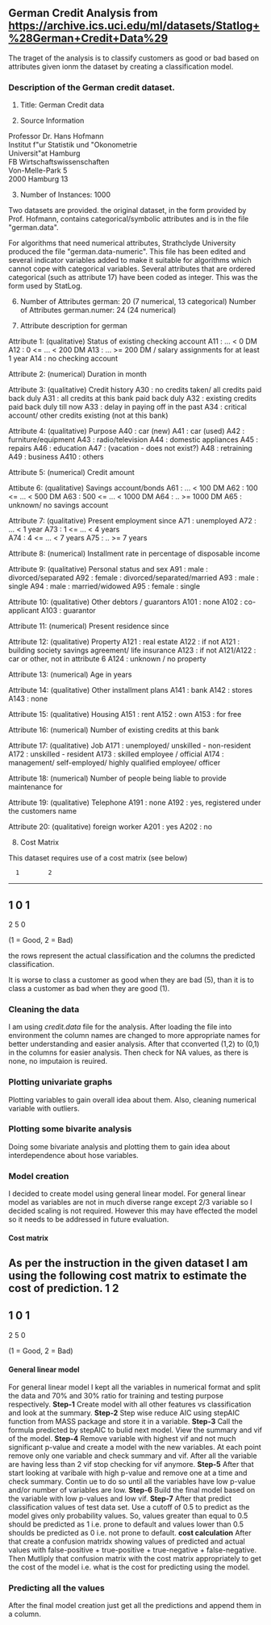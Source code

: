 ## German Credit Analysis from https://archive.ics.uci.edu/ml/datasets/Statlog+%28German+Credit+Data%29

The traget of the analysis is to classify customers as good or bad based on attributes given ionm the dataset by creating a classification model.

### Description of the German credit dataset.

1. Title: German Credit data

2. Source Information

Professor Dr. Hans Hofmann  
Institut f"ur Statistik und "Okonometrie  
Universit"at Hamburg  
FB Wirtschaftswissenschaften  
Von-Melle-Park 5    
2000 Hamburg 13 

3. Number of Instances:  1000

Two datasets are provided.  the original dataset, in the form provided
by Prof. Hofmann, contains categorical/symbolic attributes and
is in the file "german.data".   
 
For algorithms that need numerical attributes, Strathclyde University 
produced the file "german.data-numeric".  This file has been edited 
and several indicator variables added to make it suitable for 
algorithms which cannot cope with categorical variables.   Several
attributes that are ordered categorical (such as attribute 17) have
been coded as integer.    This was the form used by StatLog.


6. Number of Attributes german: 20 (7 numerical, 13 categorical)
   Number of Attributes german.numer: 24 (24 numerical)


7.  Attribute description for german

Attribute 1:  (qualitative)
	       Status of existing checking account
               A11 :      ... <    0 DM
	       A12 : 0 <= ... <  200 DM
	       A13 :      ... >= 200 DM /
		     salary assignments for at least 1 year
               A14 : no checking account

Attribute 2:  (numerical)
	      Duration in month

Attribute 3:  (qualitative)
	      Credit history
	      A30 : no credits taken/
		    all credits paid back duly
              A31 : all credits at this bank paid back duly
	      A32 : existing credits paid back duly till now
              A33 : delay in paying off in the past
	      A34 : critical account/
		    other credits existing (not at this bank)

Attribute 4:  (qualitative)
	      Purpose
	      A40 : car (new)
	      A41 : car (used)
	      A42 : furniture/equipment
	      A43 : radio/television
	      A44 : domestic appliances
	      A45 : repairs
	      A46 : education
	      A47 : (vacation - does not exist?)
	      A48 : retraining
	      A49 : business
	      A410 : others

Attribute 5:  (numerical)
	      Credit amount

Attibute 6:  (qualitative)
	      Savings account/bonds
	      A61 :          ... <  100 DM
	      A62 :   100 <= ... <  500 DM
	      A63 :   500 <= ... < 1000 DM
	      A64 :          .. >= 1000 DM
              A65 :   unknown/ no savings account

Attribute 7:  (qualitative)
	      Present employment since
	      A71 : unemployed
	      A72 :       ... < 1 year
	      A73 : 1  <= ... < 4 years  
	      A74 : 4  <= ... < 7 years
	      A75 :       .. >= 7 years

Attribute 8:  (numerical)
	      Installment rate in percentage of disposable income

Attribute 9:  (qualitative)
	      Personal status and sex
	      A91 : male   : divorced/separated
	      A92 : female : divorced/separated/married
              A93 : male   : single
	      A94 : male   : married/widowed
	      A95 : female : single

Attribute 10: (qualitative)
	      Other debtors / guarantors
	      A101 : none
	      A102 : co-applicant
	      A103 : guarantor

Attribute 11: (numerical)
	      Present residence since

Attribute 12: (qualitative)
	      Property
	      A121 : real estate
	      A122 : if not A121 : building society savings agreement/
				   life insurance
              A123 : if not A121/A122 : car or other, not in attribute 6
	      A124 : unknown / no property

Attribute 13: (numerical)
	      Age in years

Attribute 14: (qualitative)
	      Other installment plans 
	      A141 : bank
	      A142 : stores
	      A143 : none

Attribute 15: (qualitative)
	      Housing
	      A151 : rent
	      A152 : own
	      A153 : for free

Attribute 16: (numerical)
              Number of existing credits at this bank

Attribute 17: (qualitative)
	      Job
	      A171 : unemployed/ unskilled  - non-resident
	      A172 : unskilled - resident
	      A173 : skilled employee / official
	      A174 : management/ self-employed/
		     highly qualified employee/ officer

Attribute 18: (numerical)
	      Number of people being liable to provide maintenance for

Attribute 19: (qualitative)
	      Telephone
	      A191 : none
	      A192 : yes, registered under the customers name

Attribute 20: (qualitative)
	      foreign worker
	      A201 : yes
	      A202 : no



8.  Cost Matrix

This dataset requires use of a cost matrix (see below)


      1        2
----------------------------
  1   0        1
-----------------------
  2   5        0

(1 = Good,  2 = Bad)

the rows represent the actual classification and the columns
the predicted classification.

It is worse to class a customer as good when they are bad (5), 
than it is to class a customer as bad when they are good (1).



### Cleaning the data
I am using _credit.data_ file for the analysis. After loading the file into environment the column names are changed to more appropriate names for better understanding and easier analysis. After that cconverted (1,2) to (0,1) in the columns for easier analysis. Then check for NA values, as there is none, no imputaion is reuired. 

### Plotting univariate graphs
Plotting variables to gain overall idea about them. Also, cleaning numerical variable with outliers.

### Plotting some bivarite analysis
Doing some bivariate analysis and plotting them to gain idea about interdependence about hose variables.


### Model creation
I decided to create model using general linear model. 
For general linear model as variables are not in much diverse range except 2/3 variable so I decided scaling is not required. However this may have effected the model so it needs to be addressed in future evaluation.

#### Cost matrix
As per the instruction in the given dataset I am using the following cost matrix to estimate the cost of prediction.
      1        2
----------------------------
  1   0        1
-----------------------
  2   5        0

(1 = Good,  2 = Bad)

#### General linear model
For general linear model I kept all the variables in numerical format and split the data and 70% and 30% ratio for training and testing purpose respectively.
**Step-1**
Create model with all other features vs classification and look at the summary.
**Step-2**
Step wise reduce AIC using stepAIC function from MASS package and store it in a variable. 
**Step-3**
Call the formula predicted by stepAIC to bulid next model. View the summary and vif of the model.
**Step-4**
Remove variable with highest vif and not much significant p-value and create a model with the new variables. At each point remove only one variable and check summary and vif. After all the variable are having less than 2 vif stop checking for vif anymore.
**Step-5**
After that start looking at varibale with high p-value and remove one at a time and  check summary. Contin ue to do so until all the variables have low p-value and/or number of variables are low.
**Step-6**
Build the final model based on the variable with low p-values and low vif.
**Step-7**
After that predict classification values of test data set. Use a cutoff of 0.5 to predict as the model gives only probability values. So, values greater than equal to 0.5 should be predicted as 1 i.e. prone to default and values lower than 0.5 shoulds be predicted as 0 i.e. not prone to default. 
**cost calculation**
After that create a confusion matridx showing values of predicted and actual values with false-positive + true-positive + true-negative + false-negative. Then Mutliply that confusion matrix with the cost matrix appropriately to get the cost of the model i.e. what is the cost for predicting using the model.

### Predicting all the values
After the final model creation just get all the predictions and append them in a column.
